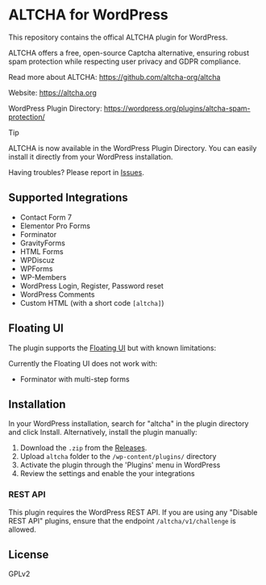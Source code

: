 # ALTCHA for WordPress

This repository contains the offical ALTCHA plugin for WordPress.

ALTCHA offers a free, open-source Captcha alternative, ensuring robust spam protection while respecting user privacy and GDPR compliance.

Read more about ALTCHA: https://github.com/altcha-org/altcha

Website: https://altcha.org

WordPress Plugin Directory: https://wordpress.org/plugins/altcha-spam-protection/

> [!TIP]
> ALTCHA is now available in the WordPress Plugin Directory. You can easily install it directly from your WordPress installation.

Having troubles? Please report in [Issues](https://github.com/altcha-org/wordpress-plugin/issues).

## Supported Integrations

* Contact Form 7
* Elementor Pro Forms
* Forminator
* GravityForms
* HTML Forms
* WPDiscuz
* WPForms
* WP-Members
* WordPress Login, Register, Password reset
* WordPress Comments
* Custom HTML (with a short code `[altcha]`)

## Floating UI

The plugin supports the [Floating UI](https://altcha.org/docs/floating-ui/) but with known limitations:

Currently the Floating UI does not work with:

- Forminator with multi-step forms

## Installation

In your WordPress installation, search for "altcha" in the plugin directory and click Install. Alternatively, install the plugin manually:

1. Download the `.zip` from the [Releases](https://github.com/altcha-org/wordpress-plugin/releases).
2. Upload `altcha` folder to the `/wp-content/plugins/` directory  
3. Activate the plugin through the 'Plugins' menu in WordPress  
4. Review the settings and enable the your integrations

### REST API

This plugin requires the WordPress REST API. If you are using any "Disable REST API" plugins, ensure that the endpoint `/altcha/v1/challenge` is allowed.

## License

GPLv2